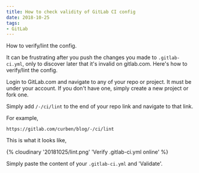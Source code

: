 ```yaml
---
title: How to check validity of GitLab CI config
date: 2018-10-25
tags:
- GitLab
---
```


How to verify/lint the config.

<!-- more -->

It can be frustrating after you push the changes you made to `.gitlab-ci.yml`, only to discover later that it's invalid on gitlab.com. Here's how to verify/lint the config.

Login to GitLab.com and navigate to any of your repo or project. It must be under your account. If you don't have one, simply create a new project or fork one.

Simply add `/-/ci/lint` to the end of your repo link and navigate to that link.

For example,

```
https://gitlab.com/curben/blog/-/ci/lint
```

This is what it looks like,

{% cloudinary '20181025/lint.png' 'Verify .gitlab-ci.yml online' %}

Simply paste the content of your `.gitlab-ci.yml` and 'Validate'.
